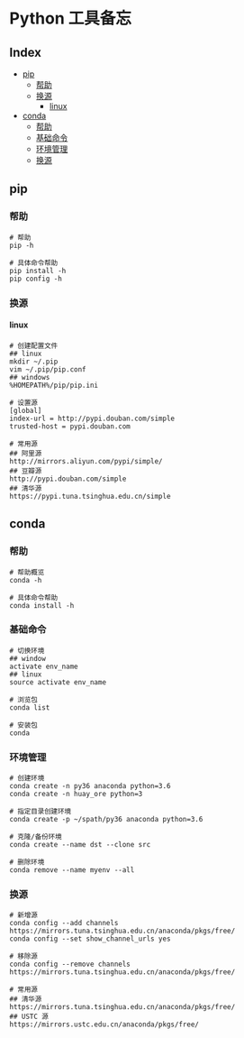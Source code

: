 Python 工具备忘
===

Index
---
<!-- TOC -->

- [pip](#pip)
    - [帮助](#帮助)
    - [换源](#换源)
        - [linux](#linux)
- [conda](#conda)
    - [帮助](#帮助-1)
    - [基础命令](#基础命令)
    - [环境管理](#环境管理)
    - [换源](#换源-1)

<!-- /TOC -->

## pip

### 帮助
```shell
# 帮助
pip -h

# 具体命令帮助
pip install -h
pip config -h
```

### 换源
#### linux
```shell
# 创建配置文件
## linux
mkdir ~/.pip
vim ~/.pip/pip.conf
## windows
%HOMEPATH%/pip/pip.ini

# 设置源
[global]
index-url = http://pypi.douban.com/simple
trusted-host = pypi.douban.com

# 常用源
## 阿里源
http://mirrors.aliyun.com/pypi/simple/
## 豆瓣源
http://pypi.douban.com/simple
## 清华源
https://pypi.tuna.tsinghua.edu.cn/simple
```


## conda

### 帮助
```shell
# 帮助概览
conda -h

# 具体命令帮助
conda install -h
```

### 基础命令
```shell
# 切换环境
## window
activate env_name
## linux
source activate env_name

# 浏览包
conda list

# 安装包
conda 
```

### 环境管理
```shell
# 创建环境
conda create -n py36 anaconda python=3.6
conda create -n huay_ore python=3

# 指定目录创建环境
conda create -p ~/spath/py36 anaconda python=3.6

# 克隆/备份环境
conda create --name dst --clone src

# 删除环境
conda remove --name myenv --all
```

### 换源
```shell
# 新增源
conda config --add channels https://mirrors.tuna.tsinghua.edu.cn/anaconda/pkgs/free/
conda config --set show_channel_urls yes

# 移除源
conda config --remove channels https://mirrors.tuna.tsinghua.edu.cn/anaconda/pkgs/free/

# 常用源
## 清华源
https://mirrors.tuna.tsinghua.edu.cn/anaconda/pkgs/free/
## USTC 源
https://mirrors.ustc.edu.cn/anaconda/pkgs/free/
```
